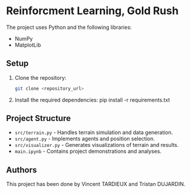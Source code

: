 # Reinforcment Learning, Gold Rush
The project uses Python and the following libraries:
- NumPy
- MatplotLib

## Setup

1. Clone the repository:
   ```bash
   git clone <repository_url>
2. Install the required dependencies:
   pip install -r requirements.txt

## Project Structure

- `src/terrain.py` - Handles terrain simulation and data generation.
- `src/agent.py` - Implements agents and position selection.
- `src/visualizer.py` - Generates visualizations of terrain and results.
- `main.ipynb` - Contains project demonstrations and analyses.

## Authors
This project has been done by Vincent TARDIEUX and Tristan DUJARDIN.